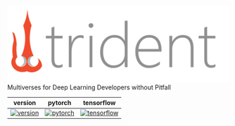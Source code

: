 ![trident](trident_logo.png)
Multiverses for Deep Learning Developers without Pitfall


| version| pytorch| tensorflow |
|-------------|-------------|---------------|
| [![version](https://img.shields.io/static/v1?label=&message=0.6.1&color=377EF0&style=for-the-badge)](https://img.shields.io/static/v1?label=&message=0.5.4&color=377EF0&style=for-the-badge) | [![pytorch](https://img.shields.io/static/v1?label=&message=>1.2&color=377EF0&style=for-the-badge)](https://cntk.ai/nightly-windows.html) | [![tensorflow](https://img.shields.io/static/v1?label=&message=>2.2.0rc0&color=377EF0&style=for-the-badge)](https://cntk.ai/nightly-linux.html) |
